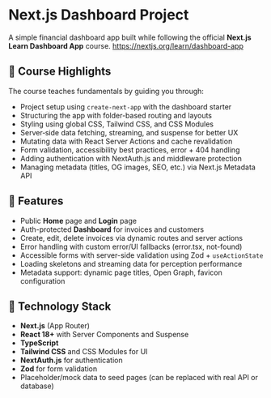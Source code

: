 # Next.js Dashboard Project

A simple financial dashboard app built while following the official **Next.js Learn Dashboard App** course.
https://nextjs.org/learn/dashboard-app

## 🎯 Course Highlights

The course teaches fundamentals by guiding you through:
- Project setup using `create-next-app` with the dashboard starter
- Structuring the app with folder-based routing and layouts
- Styling using global CSS, Tailwind CSS, and CSS Modules
- Server‑side data fetching, streaming, and suspense for better UX
- Mutating data with React Server Actions and cache revalidation
- Form validation, accessibility best practices, error + 404 handling  
- Adding authentication with NextAuth.js and middleware protection  
- Managing metadata (titles, OG images, SEO, etc.) via Next.js Metadata API

## 🚀 Features

- Public **Home** page and **Login** page  
- Auth-protected **Dashboard** for invoices and customers  
- Create, edit, delete invoices via dynamic routes and server actions  
- Error handling with custom error/UI fallbacks (error.tsx, not-found)  
- Accessible forms with server-side validation using Zod + `useActionState`  
- Loading skeletons and streaming data for perception performance  
- Metadata support: dynamic page titles, Open Graph, favicon configuration  

## 🧰 Technology Stack

- **Next.js** (App Router)  
- **React 18+** with Server Components and Suspense  
- **TypeScript**  
- **Tailwind CSS** and CSS Modules for UI  
- **NextAuth.js** for authentication  
- **Zod** for form validation  
- Placeholder/mock data to seed pages (can be replaced with real API or database)
